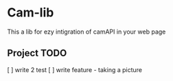 # Cam-lib
This a lib for ezy intigration of camAPI in your web page

## Project TODO
[ ] write 2 test
[ ] write feature - taking a picture

